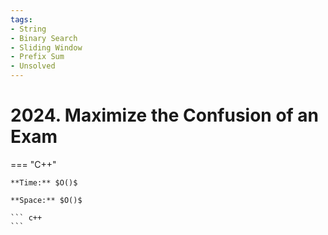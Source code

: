 ```yaml
---
tags:
- String
- Binary Search
- Sliding Window
- Prefix Sum
- Unsolved
---
```



# 2024. Maximize the Confusion of an Exam

=== "C++"

    **Time:** $O()$

    **Space:** $O()$

    ``` c++
    ```